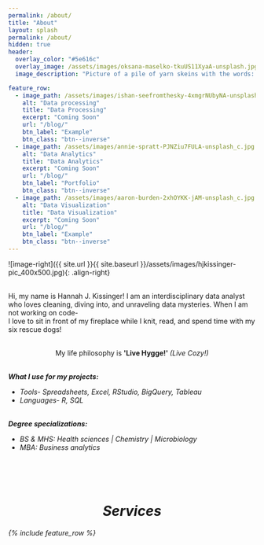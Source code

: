 ```yaml
---
permalink: /about/
title: "About"
layout: splash
permalink: /about/
hidden: true
header:
  overlay_color: "#5e616c"
  overlay_image: /assets/images/oksana-maselko-tkuUS11XyaA-unsplash.jpg
  image_description: "Picture of a pile of yarn skeins with the words: Data driven solutions, hand crafted insights." 

feature_row:
  - image_path: /assets/images/ishan-seefromthesky-4xmgrNUbyNA-unsplash_c.jpg
    alt: "Data processing"
    title: "Data Processing"
    excerpt: "Coming Soon"
    url: "/blog/"
    btn_label: "Example" 
    btn_class: "btn--inverse"
  - image_path: /assets/images/annie-spratt-PJNZiu7FULA-unsplash_c.jpg
    alt: "Data Analytics"
    title: "Data Analytics"
    excerpt: "Coming Soon"
    url: "/blog/"
    btn_label: "Portfolio" 
    btn_class: "btn--inverse"
  - image_path: /assets/images/aaron-burden-2xhOYKK-jAM-unsplash_c.jpg
    alt: "Data Visualization"
    title: "Data Visualization"
    excerpt: "Coming Soon"
    url: "/blog/"
    btn_label: "Example" 
    btn_class: "btn--inverse"
---
```


![image-right]({{ site.url }}{{ site.baseurl }}/assets/images/hjkissinger-pic_400x500.jpg){: .align-right}

<p><br>Hi, my name is Hannah J. Kissinger! I am an interdisciplinary data analyst who loves cleaning, diving into, and unraveling data mysteries. When I am not working on code- <br> I love to sit in front of my fireplace while I knit, read, and spend time with my six rescue dogs!<br></p> 
<p style = "text-align: center;"><br>My life philosophy is <strong>'Live Hygge!' </strong><em>(Live Cozy!)<em><br></p>
<p><br><em><strong>What I use for my projects:</strong></em></p>
<ul>
  <li>Tools- Spreadsheets, Excel, RStudio, BigQuery, Tableau</li>
  <li>Languages- R, SQL</li>
</ul>
<p><br><em><strong>Degree specializations:</strong></em></p>
<ul>
  <li>BS & MHS: Health sciences | Chemistry | Microbiology</li>
  <li>MBA: Business analytics</li>
</ul>
<br><br><br>

<h1 style="text-align: center;">Services</h1>
{% include feature_row %}

